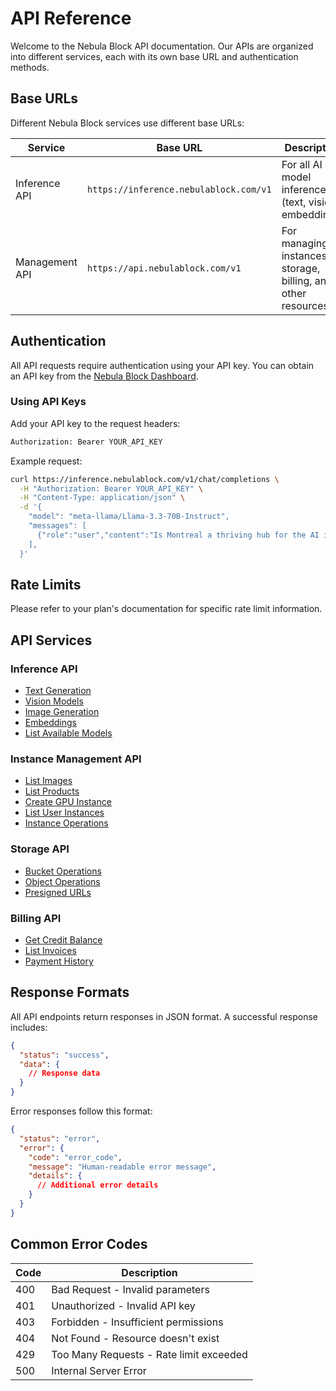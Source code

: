 # API Reference

Welcome to the Nebula Block API documentation. Our APIs are organized into different services, each with its own base URL and authentication methods.

## Base URLs

Different Nebula Block services use different base URLs:

| Service | Base URL | Description |
|---------|----------|-------------|
| Inference API | `https://inference.nebulablock.com/v1` | For all AI model inference (text, vision, embeddings) |
| Management API | `https://api.nebulablock.com/v1` | For managing instances, storage, billing, and other resources |

## Authentication

All API requests require authentication using your API key. You can obtain an API key from the [Nebula Block Dashboard](https://dashboard.nebulablock.com/settings/api-keys).

### Using API Keys

Add your API key to the request headers:

```bash
Authorization: Bearer YOUR_API_KEY
```

Example request:
```bash
curl https://inference.nebulablock.com/v1/chat/completions \
  -H "Authorization: Bearer YOUR_API_KEY" \
  -H "Content-Type: application/json" \
  -d '{
    "model": "meta-llama/Llama-3.3-70B-Instruct",
    "messages": [
      {"role":"user","content":"Is Montreal a thriving hub for the AI industry?"}
    ],
  }'
```

## Rate Limits

Please refer to your plan's documentation for specific rate limit information.

## API Services

### Inference API
- [Text Generation](Serverless_Endpoints/Generate_Text.md)
- [Vision Models](Serverless_Endpoints/Vision.md)
- [Image Generation](Serverless_Endpoints/Generate_Images.md)
- [Embeddings](Serverless_Endpoints/Generate_Embeddings.md)
- [List Available Models](Serverless_Endpoints/List_Serverless_Models.md)

### Instance Management API
- [List Images](Instances/List_images.md)
- [List Products](Instances/List_Products.md)
- [Create GPU Instance](Instances/Create_GPU_Instance.md)
- [List User Instances](Instances/List_User_Instances.md)
- [Instance Operations](Instances/Instance_Operations.md)

### Storage API
- [Bucket Operations](Storage/Buckets.md)
- [Object Operations](Storage/Objects.md)
- [Presigned URLs](Storage/Presigned_URLs.md)

### Billing API
- [Get Credit Balance](Billing/Get_Credit_Balance.md)
- [List Invoices](Billing/List_Invoices.md)
- [Payment History](Billing/Get_Payment_History.md)

## Response Formats

All API endpoints return responses in JSON format. A successful response includes:

```json
{
  "status": "success",
  "data": {
    // Response data
  }
}
```

Error responses follow this format:

```json
{
  "status": "error",
  "error": {
    "code": "error_code",
    "message": "Human-readable error message",
    "details": {
      // Additional error details
    }
  }
}
```

## Common Error Codes

| Code | Description |
|------|-------------|
| 400 | Bad Request - Invalid parameters |
| 401 | Unauthorized - Invalid API key |
| 403 | Forbidden - Insufficient permissions |
| 404 | Not Found - Resource doesn't exist |
| 429 | Too Many Requests - Rate limit exceeded |
| 500 | Internal Server Error |